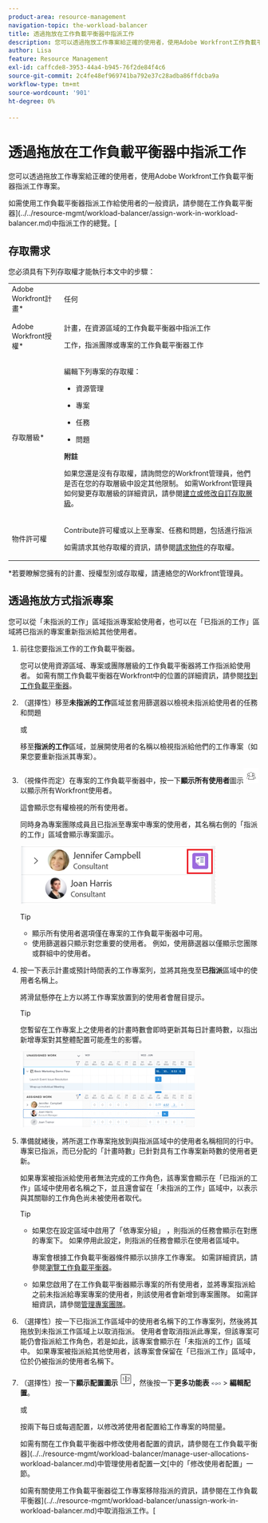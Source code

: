 ```yaml
---
product-area: resource-management
navigation-topic: the-workload-balancer
title: 透過拖放在工作負載平衡器中指派工作
description: 您可以透過拖放工作專案給正確的使用者，使用Adobe Workfront工作負載平衡器指派工作專案。
author: Lisa
feature: Resource Management
exl-id: caffcde8-3953-44a4-b945-76f2de84f4c6
source-git-commit: 2c4fe48ef969741ba792e37c28adba86ffdcba9a
workflow-type: tm+mt
source-wordcount: '901'
ht-degree: 0%

---
```


# 透過拖放在工作負載平衡器中指派工作

<!--remove production and preview preferences at release-->

您可以透過拖放工作專案給正確的使用者，使用Adobe Workfront工作負載平衡器指派工作專案。

如需使用工作負載平衡器指派工作給使用者的一般資訊，請參閱在工作負載平衡器](../../resource-mgmt/workload-balancer/assign-work-in-workload-balancer.md)中指派工作的總覽。[

## 存取需求

您必須具有下列存取權才能執行本文中的步驟：

<table style="table-layout:auto"> 
 <col> 
 <col> 
 <tbody> 
  <tr> 
   <td role="rowheader">Adobe Workfront計畫*</td> 
   <td> <p>任何 </p> </td> 
  </tr> 
  <tr> 
   <td role="rowheader">Adobe Workfront授權*</td> 
   <td> <p>計畫，在資源區域的工作負載平衡器中指派工作</p>
   <p>工作，指派團隊或專案的工作負載平衡器工作</p>
 </td> 
  </tr> 
  <tr> 
   <td role="rowheader">存取層級*</td> 
   <td> <p>編輯下列專案的存取權：</p> 
    <ul> 
     <li> <p>資源管理</p> </li> 
     <li> <p>專案</p> </li> 
     <li> <p>任務</p> </li> 
     <li> <p>問題</p> </li> 
    </ul> <p><b>附註</b>

如果您還是沒有存取權，請詢問您的Workfront管理員，他們是否在您的存取層級中設定其他限制。 如需Workfront管理員如何變更存取層級的詳細資訊，請參閱<a href="../../administration-and-setup/add-users/configure-and-grant-access/create-modify-access-levels.md" class="MCXref xref">建立或修改自訂存取層級</a>。</p> </td>
</tr> 
  <tr> 
   <td role="rowheader">物件許可權</td> 
   <td> <p>Contribute許可權或以上至專案、任務和問題，包括進行指派</p> <p>如需請求其他存取權的資訊，請參閱<a href="../../workfront-basics/grant-and-request-access-to-objects/request-access.md" class="MCXref xref">請求物件</a>的存取權。</p> </td> 
  </tr> 
 </tbody> 
</table>

&#42;若要瞭解您擁有的計畫、授權型別或存取權，請連絡您的Workfront管理員。

## 透過拖放方式指派專案

您可以從「未指派的工作」區域指派專案給使用者，也可以在「已指派的工作」區域將已指派的專案重新指派給其他使用者。

1. 前往您要指派工作的工作負載平衡器。

   您可以使用資源區域、專案或團隊層級的工作負載平衡器將工作指派給使用者。 如需有關工作負載平衡器在Workfront中的位置的詳細資訊，請參閱[找到工作負載平衡器](../../resource-mgmt/workload-balancer/locate-workload-balancer.md)。

1. （選擇性）移至&#x200B;**未指派的工作**&#x200B;區域並套用篩選器以檢視未指派給使用者的任務和問題

   或

   移至&#x200B;**指派的工作**&#x200B;區域，並展開使用者的名稱以檢視指派給他們的工作專案（如果您要重新指派其專案）。

1. （視條件而定）在專案的工作負載平衡器中，按一下&#x200B;**顯示所有使用者**&#x200B;圖示![](assets/show-all-users-icon-project-workload-balancer.png)以顯示所有Workfront使用者。

   這會顯示您有權檢視的所有使用者。

   同時身為專案團隊成員且已指派至專案中專案的使用者，其名稱右側的「指派的工作」區域會顯示專案圖示。

   ![](assets/user-on-the-project-indicator-highlighted-project-workload-balancer.png)


   >[!TIP]
   >
   >* 顯示所有使用者選項僅在專案的工作負載平衡器中可用。
   >* 使用篩選器只顯示對您重要的使用者。 例如，使用篩選器以僅顯示您團隊或群組中的使用者。



1. 按一下表示計畫或預計時間表的工作專案列，並將其拖曳至&#x200B;**已指派**&#x200B;區域中的使用者名稱上。

   將滑鼠懸停在上方以將工作專案放置到的使用者會醒目提示。

   >[!TIP]
   >
   >您暫留在工作專案上之使用者的計畫時數會即時更新其每日計畫時數，以指出新增專案對其整體配置可能產生的影響。

   ![](assets/drag-drop-item-from-unassigned-to-assigned-wb-nwe-350x152.png)

1. 準備就緒後，將所選工作專案拖放到與指派區域中的使用者名稱相同的行中。 專案已指派，而已分配的「計畫時數」已針對具有工作專案新時數的使用者更新。

   如果專案被指派給使用者無法完成的工作角色，該專案會顯示在「已指派的工作」區域中使用者名稱之下，並且還會留在「未指派的工作」區域中，以表示與其關聯的工作角色尚未被使用者取代。

   >[!TIP]
   >
   >* 如果您在設定區域中啟用了「依專案分組」 ，則指派的任務會顯示在對應的專案下。 如果停用此設定，則指派的任務會顯示在使用者區域中。
   >
   >
   >     專案會根據工作負載平衡器條件顯示以排序工作專案。 如需詳細資訊，請參閱[瀏覽工作負載平衡器](../../resource-mgmt/workload-balancer/navigate-the-workload-balancer.md)。
   >
   >
   >* 如果您啟用了在工作負載平衡器顯示專案的所有使用者，並將專案指派給之前未指派給專案專案的使用者，則該使用者會新增到專案團隊。 如需詳細資訊，請參閱[管理專案團隊](../../manage-work/projects/planning-a-project/manage-project-team.md)。


1. （選擇性）按一下已指派工作區域中的使用者名稱下的工作專案列，然後將其拖放到未指派工作區域上以取消指派。 使用者會取消指派此專案，但該專案可能仍會指派給工作角色，若是如此，該專案會顯示在「未指派的工作」區域中。 如果專案被指派給其他使用者，該專案會保留在「已指派工作」區域中，位於仍被指派的使用者名稱下。
1. （選擇性）按一下&#x200B;**顯示配置圖示** ![](assets/show-allocations-icon-small.png)，然後按一下&#x200B;**更多功能表** ![](assets/qs-more-menu.png) > **編輯配置**。

   <!--
   (make sure these are still called this, and that the icon has not changed)
   -->
   或

   按兩下每日或每週配置，以修改將使用者配置給工作專案的時間量。

   如需有關在工作負載平衡器中修改使用者配置的資訊，請參閱在工作負載平衡器](../../resource-mgmt/workload-balancer/manage-user-allocations-workload-balancer.md)中管理使用者配置一文[中的「修改使用者配置」一節。

   如需有關使用工作負載平衡器從工作專案移除指派的資訊，請參閱在工作負載平衡器](../../resource-mgmt/workload-balancer/unassign-work-in-workload-balancer.md)中取消指派工作。[

